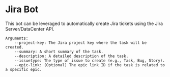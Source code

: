 # Jira Bot

This bot can be leveraged to automatically create Jira tickets using the Jira Server/DataCenter API.

```
Arguments:
    --project-key: The Jira project key where the task will be created.
    --summary: A short summary of the task.
    --description: A detailed description of the task.
    --issuetype: The type of issue to create (e.g., Task, Bug, Story).
    --epic-link: (Optional) The epic link ID if the task is related to a specific epic.
```
